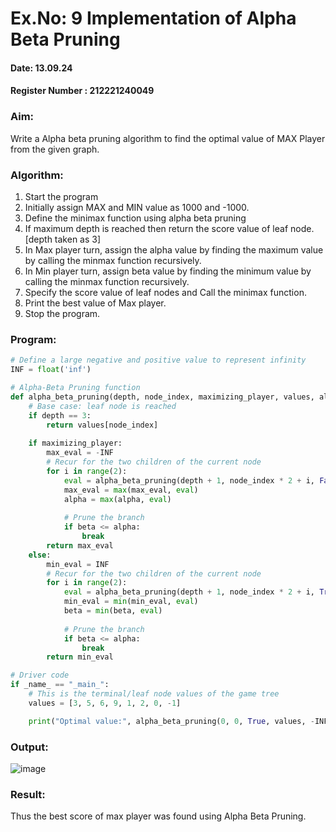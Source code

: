 # Ex.No: 9 Implementation of Alpha Beta Pruning 
#### Date:      13.09.24                                                                      
#### Register Number : 212221240049

### Aim: 
Write a Alpha beta pruning algorithm to find the optimal value of MAX Player from the given graph.

### Algorithm:
1. Start the program
2. Initially  assign MAX and MIN value as 1000 and -1000.
3. Define the minimax function  using alpha beta pruning
4. If maximum depth is reached then return the score value of leaf node. [depth taken as 3]
5. In Max player turn, assign the alpha value by finding the maximum value by calling the minmax function recursively.
6. In Min player turn, assign beta value by finding the minimum value by calling the minmax function recursively.
7. Specify the score value of leaf nodes and Call the minimax function.
8. Print the best value of Max player.
9. Stop the program. 

### Program:
```py
# Define a large negative and positive value to represent infinity
INF = float('inf')

# Alpha-Beta Pruning function
def alpha_beta_pruning(depth, node_index, maximizing_player, values, alpha, beta):
    # Base case: leaf node is reached
    if depth == 3:
        return values[node_index]
    
    if maximizing_player:
        max_eval = -INF
        # Recur for the two children of the current node
        for i in range(2):
            eval = alpha_beta_pruning(depth + 1, node_index * 2 + i, False, values, alpha, beta)
            max_eval = max(max_eval, eval)
            alpha = max(alpha, eval)
            
            # Prune the branch
            if beta <= alpha:
                break
        return max_eval
    else:
        min_eval = INF
        # Recur for the two children of the current node
        for i in range(2):
            eval = alpha_beta_pruning(depth + 1, node_index * 2 + i, True, values, alpha, beta)
            min_eval = min(min_eval, eval)
            beta = min(beta, eval)
            
            # Prune the branch
            if beta <= alpha:
                break
        return min_eval

# Driver code
if _name_ == "_main_":
    # This is the terminal/leaf node values of the game tree
    values = [3, 5, 6, 9, 1, 2, 0, -1]

    print("Optimal value:", alpha_beta_pruning(0, 0, True, values, -INF, INF))
```

### Output:
![image](https://github.com/user-attachments/assets/168d6858-ef17-4a66-aa4d-27af2c110cf4)

### Result:
Thus the best score of max player was found using Alpha Beta Pruning.
